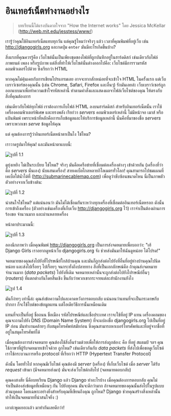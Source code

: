 # อินเทอร์เน็ตทำงานอย่างไร

> บทเรียนนี้ได้แรงบันดาลใจจาก "How the Internet works" โดย Jessica McKellar (http://web.mit.edu/jesstess/www/)

เรารู้ว่าคุณใช้อินเทอร์เน็ตแทบทุกวัน แต่คุณรู้ไหมว่าจริงๆ แล้ว เวลาที่คุณพิมพ์ที่อยู่เว็บ เช่น http://djangogirls.org และกดปุ่ม `enter` มันมีอะไรเกิดขึ้นบ้าง?

สิ่งแรกที่คุณควรรู้คือ เว็บไซต์นั้นเป็นเพียงชุดของไฟล์ที่ถูกบันทึกอยู่ในฮาร์ดดิสก์ เช่นเดียวกับไฟล์ภาพยนต์ เพลง หรือรูปภาพ แต่สิ่งที่ทำให้เว็บไซต์นั้นต่างออกไปคือ: เว็บไซต์มีการรวมรหัสคอมพิวเตอร์ไปด้วย ซึ่งเรียกว่า HTML

หากคุณไม่คุ้นเคยกับการเขียนโปรแกรมเลย อาจจะยากสักหน่อยที่จะเข้าใจ HTML ในครั้งแรก แต่เว็บเบราว์เซอร์ของคุณนั้น​ (เช่น Chrome, Safari, Firefox และอื่นๆ) รักมันเลยล่ะ เว็บเบราว์เซอร์ถูกออกแบบมาเพื่อทำความเข้าใจรหัสเหล่านี้ ทำตามคำสั่งและแสดงผลจาไฟล์เว็บไซต์ของคุณ ให้ตรงกับสิ่งที่คุณต้องการ

เช่นเดียวกับไฟล์ทุกไฟล์ เราต้องการเก็บไฟล์ HTML ลงบนฮาร์ดดิสก์ สำหรับอินเทอร์เน็ตนั้น เราใช้เครื่องคอมพิวเตอร์พิเศษ และทรงพลัง เรียก่วา *servers* คอมพิวเตอร์เหล่านี้ ไม่มีหน้าจอ เมาส์ หรือแป้นพิมพ์ เพราะหน้าที่หลักคือการเก็บข้อมูลและให้บริการข้อมูลเหล่านี้ นั่นคือที่มาของชื่อ *servers* เพราะพวกเขา *serve* ข้อมูลให้คุณ

แต่ คุณต้องการรู้ว่าอินเทอร์เน็ตหน้าตาเป็นไง ใช่ไหม?

เราวาดรูปมาให้คุณ! และมันหน้าตาแบบนี้:

![รูปที่ 1.1][1]

 [1]: images/internet_1.png

ดูยุ่งเหยิง ไม่เป็นระเบียบ ใช่ไหม? จริงๆ มันคือเครือข่ายที่เชื่อมต่อเครื่องต่างๆ เข้าด้วยกัน (เครื่องที่ว่าคือ *servers* นั่นเอง) นับแสนเครื่อง! สายเคเบิ้ลไกลหลายกิโลเมตรทั่วโลก! คุณสามารถไปชมแผนที่เคเบิ้ลใต้น้ำได้ที่ (http://submarinecablemap.com) เพื่อดูว่าซับซ้อนขนาดไหน นี่เป็นภาพตัวตัวอย่างจากเว็บข้างต้น:

![รูปที่ 1.2][2]

 [2]: images/internet_3.png

น่าสนใจใช่ไหม? แต่แน่นอนว่า มันไม่ได้เชื่อมกันระหว่างทุกเครื่องที่เชื่อมต่ออินเทอร์เน็ตหรอก ดังนั้น การเข้าถึงเครื่อง (ตัวอย่างเช่นเครื่องที่เก็บเว็บ http://djangogirls.org ไว้) เราจำเป็นต้องผ่านการ ร้องขอ จำนวนมาก และผ่านหลายเครื่อง

หน้าตาประมาณนี้:

![รูปที่ 1.3][3]

 [3]: images/internet_2.png

ลองนึกภาพว่า เมื่อคุณพิมพ์ http://djangogirls.org เป็นการส่งจดหมายเพื่อบอกว่า: "เฮ้ Django Girls เราอยากดูหน้าเว็บ djangogirls.org จัง ช่วยส่งมันมาให้ฉันดูหน่อย ได้โปรด!"

จดหมายของคุณส่งไปยังที่ไปรษณีย์ใกล้บ้านคุณ และมันก็ถูกส่งต่อไปยังที่อื่นที่อยู่ห่างบ้านคุณไปนิดหน่อย และส่งไปเรื่อยๆ ไปเรื่อยๆ จนกระทั่งถึงปลายทาง สิ่งที่เป็นเอกลักษณ์คือ ถ้าคุณส่งจดหมายจำนวนมาก (*data packets*) ไปยังที่เดิม จดหมายเหล่านั้นจะถูกส่งต่อไปยังไปรษณีย์อื่นๆ (*routers*) ที่แตกต่างกันโดยสิ้นเชิง ขึ้นกับว่าพวกเขากระจายแต่ละสำนักงานยังไง

![รูป 1.4][4]

 [4]: images/internet_4.png

มันก็ง่ายๆ เท่านี้ล่ะ คุณส่งข้อความไปและคาดหวังการตอบกลับ แน่นอนว่าแทนที่จะเป็นกระดาษกับปากกา ก็จะใช้ไบต์ของข้อมูลแทน แต่ไอเดียวิธีการนั้นเหมือนเดิม

แทนที่จะเป็นที่อยู่ ชื่อถนน ชื่อเมือง รหัสไปรษณีย์และชื่อประเทศ เราจะใช้ที่อยู่ IP แทน เครื่องคอมของคุณจะถามไปยัง DNS (Domain Name System) ที่จะแปลงชื่อ djangogirls.org ไปเป็นที่อยู่ IP ก่อน มันทำงานคล้ายๆ กับสมุดโทรศัพท์สมัยก่อน ซึ่งคุณสามารถหาเบอร์โทรศัพท์และที่อยู่จากชื่อที่อยู่ในสมุดโทรศัพท์ได้

เมื่อคุณต้องการส่งจดหมาย คุณต้องใช้สิ่งอื่นร่วมด้วยเพื่อให้การส่งถูกต้อง: คือ ที่อยู่ สแตมป์ ฯลฯ คุณใช้ภาษาที่ผู้รับจดหมายเข้าใจด้วย ถูกไหม? เช่นเดียวกันกับ *data packets* ที่ส่งไปเพื่อขอดูเว็บไซต์ เราใช้กระบวนการหรือ protocol ที่เรียกว่า HTTP (Hypertext Transfer Protocol)

ดังนั้น โดยทั่วไป หากคุณมีเว็บไซต์ คุณต้องมี *server* (เครื่อง) ที่เก็บเว็บไซต์ เมื่อ *server* ได้รับ *request* เข้ามา (มีจดหมายส่งมา) มันจะส่งเว็บไซต์กลับไป (จดหมายตอบกลับ)

คุณคงสงสัย นี่คือบทเรียน Django แล้ว Django ทำอะไรบ้าง เมื่อคุณต้องการตอบกลับ คุณไม่จำเป็นต้องส่งข้อมูลที่เหมือนๆ กัน ไปยังทุกคน มันจะดีกว่ามาก ถ้าจดหมายของคุณนั้นส่งไปในรูปแบบส่วนบุคคล โดยเฉพาะอย่างยิ่งสำหรับคุณที่เขียนถึงคุณ ถูกไหม? Django ช่วยคุณสร้างสิ่งเหล่านั้น ทำให้เป็นจดหมายที่น่าสนใจยิ่ง :)

เอาล่ะพูดเยอะแล้ว มาทำกันเลยดีกว่า!
